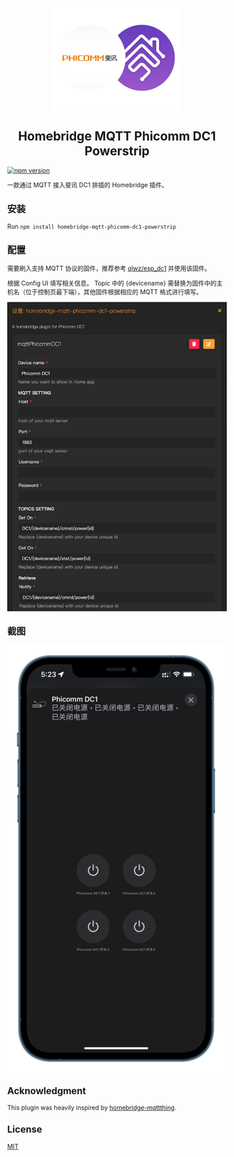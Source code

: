 <p align="center">
  <a href="https://github.com/homebridge/homebridge"><img src="https://github.com/seanzhang98/homebridge-mqtt-Phicomm-DC1/raw/master/images/logo.png" height="240"></a>
</p>

<h1 align="center">
Homebridge MQTT Phicomm DC1 Powerstrip</h1>

[![npm version](https://badge.fury.io/js/homebridge-mqtt-phicomm-dc1-powerstrip.svg)](https://badge.fury.io/js/homebridge-mqtt-phicomm-dc1-powerstrip)

一款通过 MQTT 接入斐讯 DC1 排插的 Homebridge 插件。

## 安装

Run `npm install homebridge-mqtt-phicomm-dc1-powerstrip`

## 配置

需要刷入支持 MQTT 协议的固件，推荐参考 [qlwz/esp_dc1](https://github.com/qlwz/esp_dc1) 并使用该固件。

根据 Config UI 填写相关信息。
Topic 中的 {devicename} 需替换为固件中的主机名（位于控制页最下端），其他固件根据相应的 MQTT 格式进行填写。

<img src="https://github.com/seanzhang98/homebridge-mqtt-Phicomm-DC1/raw/master/images/configui.png" width = "1500" align=center />

## 截图

<img src="https://github.com/seanzhang98/homebridge-mqtt-Phicomm-DC1/raw/master/images/plug1.PNG" width = "500" align=center />

## Acknowledgment

This plugin was heavily inspired by [homebridge-mqttthing](https://github.com/arachnetech/homebridge-mqttthing).

## License
[MIT](LICENSE)
